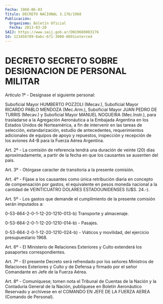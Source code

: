 ```yaml
---
Fecha: 1968-06-03
Título: DECRETO NACIONAL 3.176/1968
Publicación:
  Organismo: Boletín Oficial
  Fecha: 2013-03-20
SAIJ: https://www.saij.gob.ar/DN19680003176
Id: 123456789-0abc-671-3000-8691soterced
---
```

# DECRETO SECRETO SOBRE DESIGNACION DE PERSONAL MILITAR

<a id="1"></a>
Artículo 1º - Desígnase el siguiente personal:

Suboficial Mayor HUMBERTO POZZOLI (Mecav.), Suboficial Mayor RICARDO PABLO MENDOZA (Mec.Arm.), Suboficial Mayor JUAN PEDRO DE TURRIS (Mecav.) y Suboficial Mayor MANUEL NOGUEIRA (Mec.Instr.), para trasladarse a la Agregación Aeronáutica a la Embajada Argentina en los Estados Unidos de Norteamérica, a fin de intervenir en las tareas de selección, estandarización, estudio de antecedentes, requerimientos adicionales de equipos de apoyo y repuestos, inspección y recepción de los aviones A4-B para la Fuerza Aérea Argentina.

<a id="2"></a>
Art. 2º - La comisión de referencia tendrá una duración de veinte (20) días aproximadamente, a partir de la fecha en que los causantes se ausenten del país.

<a id="3"></a>
Art. 3º - Otórgase caracter de transitoria a la presente comisión.

<a id="4"></a>
Art. 4º - Fíjase a los causantes como única retribución diaria en concepto de compensación por gastos, el equivalente en pesos moneda nacional a la cantidad de VEINTICUATRO DOLARES ESTADOUNIDENSES (U$S. 24.-).

<a id="5"></a>
Art. 5º - Los gastos que demande el cumplimiento de la presente comisión serán imputados a:

0-53-664-2-0-1-12-20-1210-013-b) Transporte y almacenaje.

0-53-664-2-0-1-12-20-1210-014-b) - Pasajes.

0-53-664-2-0-1-12-20-1210-024-b) - Viáticos y movilidad, del ejercicio presupuestario 1968.

<a id="6"></a>
Art. 6º - El Ministerio de Relaciones Exteriores y Culto extenderá los pasaportes correspondientes.

<a id="7"></a>
Art. 7º - El presente Decreto será refrendado por los señores Ministros de Relaciones Exteriores y Culto y de Defensa y firmado por el señor Comandante en Jefe de la Fuerza Aérea.

<a id="8"></a>
Art. 8º - Comuníquese; tomen nota el Tribunal de Cuentas de la Nación y la Contaduría General de la Nación, publíquese en Boletín Aeronáutico Reservado y archívese en el COMANDO EN JEFE DE LA FUERZA AEREA (Comando de Personal).